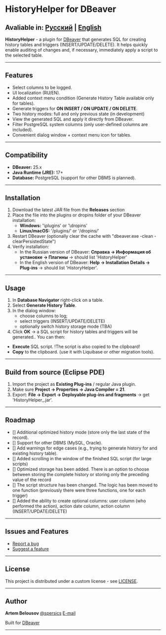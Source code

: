 # HistoryHelper for DBeaver
**Avaliable in**: [Русский](https://github.com/spersics/historyhelper/blob/main/README.md) | [English](https://github.com/spersics/historyhelper/blob/main/README.en.md)
---
**HistoryHelper** - a plugin for [DBeaver](https://dbeaver.io/) that generates SQL for creating history tables and triggers (INSERT/UPDATE/DELETE). It helps quickly enable auditing of changes and, if necessary, immediately apply a script to the selected table.

---

## Features
- Select columns to be logged.
- UI localization (RU/EN).
- Added context menu condition (Generate History Table available only for tables).
- Generate triggers for **ON INSERT / ON UPDATE / ON DELETE**.
- Two history modes: full and only previous state (in development)
- View the generated SQL and apply it directly from DBeaver.
- Filter PostgreSQL system columns (only user-defined columns are included).
- Convenient dialog window + context menu icon for tables.

---

## Compatibility
- **DBeaver:** 25.x
- **Java Runtime (JRE):** 17+
- **Database:** PostgreSQL (support for other DBMS is planned).

---

## Installation
1. Download the latest JAR file from the **Releases** section
2. Place the file into the plugins or dropins folder of your DBeaver installation:
    - **Windows:** '<DBeaver>\plugins\' or '<DBeaver>\dropins\'
    - **Linux/macOS:** '<DBeaver>/plugins/' or '<DBeaver>/dropins/'
3. Restart DBeaver (optionally clear the cache with "dbeaver.exe -clean -clearPersistedState")
4. Verify installation:
    - In the Russian version of DBeaver: **Справка -> Информация об установке -> Плагины** -> should list 'HistoryHelper'
    - In the English version of DBeaver: **Help -> Installation Details -> Plug-ins** -> should list 'HistoryHelper'.

---

## Usage
1. In **Database Navigator** right-click on a table.
2. Select **Generate History Table**.
3. In the dialog window:
    - choose columns to log;
    - select triggers (INSERT/UPDATE/DELETE)
    - optionally switch history storage mode (TBA)
4. Click **ОК** -> a SQL script for history tables and triggers will be generated..
   You can then:
- **Execute** SQL script. !The script is also copied to the clipboard!
- **Copy** to the clipboard. (use it with Liquibase or other migration tools).

---

## Build from source (Eclipse PDE)
1. Import the project as **Existing Plug-ins** / regular Java plugin.
2. Make sure **Project -> Properties -> Java Compiler = 21**.
3. Export: **File -> Export -> Deployable plug-ins and fragments** -> get 'HistoryHelper_<version>.jar'.

---

## Roadmap
- [] Additional optimized history mode (store only the last state of the record).
- [] Support for other DBMS (MySQL, Oracle).
- [] Add warnings for edge cases (e.g., trying to generate history for and existing history table).
- [] Added scrolling in the window of the finished SQL script (for large scripts)
- [] Optimized storage has been added. There is an option to choose between storing the complete history or storing only the preceding value of the record
- [] The script structure has been changed. The logic has been moved to one function (previously there were three functions, one for each trigger)
- [] Added the ability to create optional columns: user column (who performed the action), action date column, action column (INSERT/UPDATE/DELETE)

---

## Issues and Features
- [Report a bug](https://github.com/spersics/historyhelper/issues/new?template=bug_report.md)
- [Suggest a feature](https://github.com/spersics/historyhelper/issues/new?template=feature_request.md)

---

## License
This project is distributed under a custom license - see [LICENSE](LICENSE).

---
## Author

**Artem Belousov**
[@spersics](https://github.com/spersics)
[E-mail](timbelousovv@gmail.com)

Built for [DBeaver](https://dbeaver.io/)

---
